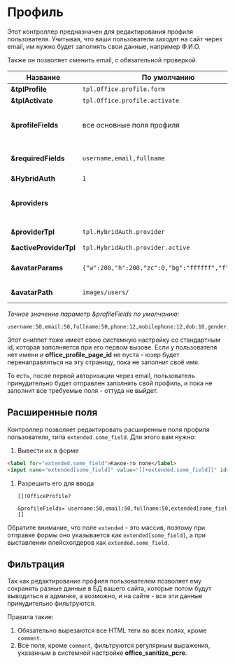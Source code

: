 # Профиль

Этот контроллер предназначен для редактирования профиля пользователя.
Учитывая, что ваши пользователи заходят на сайт через email, им нужно будет заполнять свои данные, например Ф.И.О.

Также он позволяет сменить email, с обязательной проверкой.

| Название               | По умолчанию                                     | Описание                                                                                                                                                                                                           |
|------------------------|--------------------------------------------------|--------------------------------------------------------------------------------------------------------------------------------------------------------------------------------------------------------------------|
| **&tplProfile**        | `tpl.Office.profile.form`                          | Чанк для вывода и редактирования профиля пользователя.                                                                                                                                                             |
| **&tplActivate**       | `tpl.Office.profile.activate`                      | Чанк для оформления письма активации.                                                                                                                                                                              |
| **&profileFields**     | все основные поля профиля                        | Список разрешенных для редактирования полей юзера, через запятую. Также можно указать максимальну. длину значений, через двоеточие. Например, &profileFields=`username:25,fullname:50,email`.                      |
| **&requiredFields**    | `username,email,fullname`                          | Список обязательных полей при редактировании. Эти поля должны быть заполнены для успешного обновления профиля. Например, &requiredFields=`username,fullname,email`.                                                |
| **&HybridAuth**        | `1`                                                | Включить интеграцию с HybridAuth, если он установлен.                                                                                                                                                              |
| **&providers**         |                                                  | Список провайдеров авторизации HybridAuth, через запятую. Все доступные провайдеры находятся тут {core_path}components/hybridauth/model/hybridauth/lib/Providers/. Например, &providers=`Google,Twitter,Facebook`. |
| **&providerTpl**       | `tpl.HybridAuth.provider`                          | Чанк для вывода ссылки на авторизацию или привязку сервиса HybridAuth к учетной записи.                                                                                                                            |
| **&activeProviderTpl** | `tpl.HybridAuth.provider.active`                   | Чанк для вывода иконки привязанного сервиса HybridAuth.                                                                                                                                                            |
| **&avatarParams**      | `{"w":200,"h":200,"zc":0,"bg":"ffffff","f":"jpg"}` | JSON строка с параметрами конвертации аватара при помощи phpThumb. По умолчанию - `{"w":200,"h":200,"zc":0,"bg":"ffffff","f":"jpg"}`.                                                                              |
| **&avatarPath**        | `images/users/`                                    | Директория для сохранения аватаров пользователей внутри MODX_ASSETS_PATH. По умолчанию - `images/users/`.                                                                                                          |

*Точное значение параметр &profileFields по умолчанию:*

```
username:50,email:50,fullname:50,phone:12,mobilephone:12,dob:10,gender,address,country,city,state,zip,fax,photo,comment,website,specifiedpassword,confirmpassword
```

Этот сниппет тоже имеет свою системную настройку со стандартным id, которая заполняется при его первом вызове.
Если у пользователя нет имени и **office_profile_page_id** не пуста - юзер будет перенаправляться на эту страницу, пока не заполнит своё имя.

То есть, после первой авторизации через email, пользователь принудительно будет отправлен заполнять свой профиль, и пока не заполнит все требуемые поля - оттуда не выйдет.

## Расширенные поля

Контроллер позволяет редактировать расширенные поля профиля пользователя, типа `extended.some_field`. Для этого вам нужно:

1. Вывести их в форме

```html
<label for="extended.some_field">Какое-то поле</label>
<input name="extended[some_field]" value="[[+extended.some_field]]" id="extended.some_field">
```

1. Разрешить его для ввода

    ```modx
    [[!OfficeProfile?
        &profileFields=`username:50,email:50,fullname:50,extended[some_field]`
    ]]
    ```

Обратите внимание, что поле `extended` - это массив, поэтому при отправке формы оно указывается как `extended[some_field]`, а при выставлении плейсхолдеров как `extended.some_field`.

## Фильтрация

Так как редактирование профиля пользователем позволяет ему сохранять разные данные в БД вашего сайта, которые потом будут выводиться в админке, а возможно, и на сайте - все эти данные принудительно фильтруются.

Правила такие:

1. Обязательно вырезаются все HTML теги во всех полях, кроме `comment`.
2. Все поля, кроме `comment`, фильтруются регулярным выражения, указанным в системной настройке **office_sanitize_pcre**.

